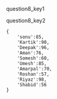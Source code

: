 question8_key1



question8_key2
```
{
    'sonu':85,
    'Kartik':90,
    'Deepak':96,
    'Aman':76,
    'Somesh':60,
    'Umesh':85,
    'Amarpal':70,
    'Roshan':57,
    'Riyaz':98,
    'Shabid':56
} 
```
